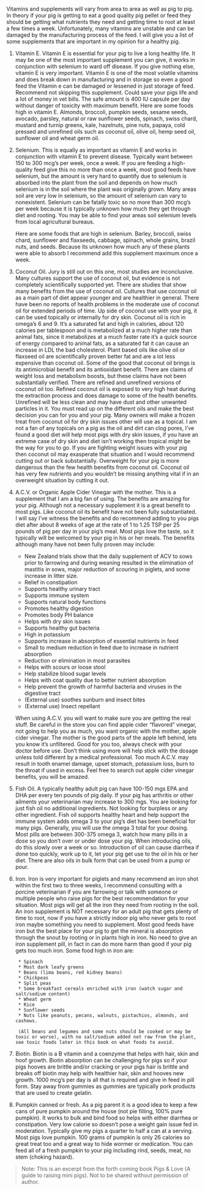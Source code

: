 <!-- TITLE: Supplements My Pig Might Need -->
<!-- SUBTITLE: Scott R. Murdock -->

Vitamins and supplements will vary from area to area as well as pig to pig. In theory if your pig is getting to eat a good quality pig pellet or feed they should be getting what nutrients they need and getting time to root at least a few times a week. Unfortunately, many vitamins are unstable and can be damaged by the manufacturing process of the feed. I will give you a list of some supplements that are important in my opinion for a healthy pig.

1. Vitamin E.
    Vitamin E is essential for your pig to live a long healthy life. It may be one of the most important supplement you can give, it works in conjunction with selenium to ward off disease. If you give nothing else, vitamin E is very important. Vitamin E is one of the most volatile vitamins and does break down in manufacturing and in storage so even a good feed the Vitamin e can be damaged or lessened in just storage of feed. Recommend not skipping this supplement. Could save your pigs life and a lot of money in vet bills. The safe amount is 400 IU capsule per day without danger of toxicity with maximum benefit. Here are some foods high in vitamin E. Almonds, broccoli, pumpkin seeds, sesame seeds, avocado, parsley, natural or raw sunflower seeds, spinach, swiss chard, mustard and turnip greens, kale, hazelnuts, pine nuts, papaya, cold pressed and unrefined oils such as coconut oil, olive oil, hemp seed oil, sunflower oil and wheat germ oil.
		 
2. Selenium.
    This is equally as important as vitamin E and works in conjunction with vitamin E to prevent disease. Typically want between 150 to 300 mcg’s per week, once a week. If you are feeding a high-quality feed give this no more than once a week, most good feeds have selenium, but the amount is very hard to quantify due to selenium is absorbed into the plant from the soil and depends on how much selenium is in the soil where the plant was originally grown. Many areas soil are very low in selenium, so the amount of selenium can vary to nonexistent. Selenium can be fatally toxic so no more than 300 mcg’s per week because it is typically unknown how much they get through diet and rooting. You may be able to find your areas soil selenium levels from local agricultural bureaus. 

    Here are some foods that are high in selenium. Barley, broccoli, swiss chard, sunflower and flaxseeds, cabbage, spinach, whole grains, brazil nuts, and seeds. Because its unknown how much any of these plants were able to absorb I recommend add this supplement maximum once a week.
		
3. Coconut Oil.
    Jury is still out on this one, most studies are inconclusive. Many cultures support the use of coconut oil, but evidence is not completely scientifically supported yet. There are studies that show many benefits from the use of coconut oil. Cultures that use coconut oil as a main part of diet appear younger and are healthier in general. There have been no reports of health problems in the moderate use of coconut oil for extended periods of time. Up side of coconut use with your pig, it can be used topically or internally for dry skin. Coconut oil is rich in omega’s 6 and 9. It’s a saturated fat and high in calories, about 120 calories per tablespoon and is metabolized at a much higher rate than animal fats, since it metabolizes at a much faster rate it’s a quick source of energy compared to animal fats, as a saturated fat it can cause an increase in LDL the bad cholesterol.
		Plant based oils like olive oil or flaxseed oil are scientifically proven better fat and are a lot less expensive than coconut oil. Some of the good that coconut oil brings is its antimicrobial benefit and its antioxidant benefit. There are claims of weight loss and metabolism boosts, but these claims have not been substantially verified. There are refined and unrefined versions of coconut oil too. Refined coconut oil is exposed to very high heat during the extraction process and does damage to some of the health benefits. Unrefined will be less clean and may have dust and other unwanted particles in it. You must read up on the different oils and make the best decision you can for you and your pig. Many owners will make a frozen treat from coconut oil for dry skin issues other will use as a topical.
		I am not a fan of any topicals on a pig as the oil and dirt can clog pores, I’ve found a good diet will help most pigs with dry skin issues, if you have an extreme case of dry skin and diet isn’t working then tropical might be the way for you to go. If you are fighting weight issues with your pig then coconut oil may exasperate that situation and I would recommend cutting out or back substantially. Overweight for your pig is more dangerous than the few health benefits from coconut oil. Coconut oil has very few nutrients and you wouldn’t be missing anything vital if in an overweight situation by cutting it out.

4. A.C.V. or Organic Apple Cider Vinegar with the mother. 
    This is a supplement that I am a big fan of using. The benefits are amazing for your pig. Although not a necessary supplement it is a great benefit to most pigs. Like coconut oil its benefit have not been fully substantiated. I will say I’ve witness the benefits and do recommend adding to you pigs diet after about 8 weeks of age at the rate of 1 to 1.25 TSP per 25 pounds of pig per day in your pig’s meal. Most pigs love the taste, so it typically will be welcomed by your pig in his or her meals. The benefits although many have not been fully proven may include:
		
	* New Zealand trials show that the daily supplement of ACV to sows prior to farrowing and during weaning resulted in the elimination of mastitis in sows, major reduction of scouring in piglets, and some increase in litter size. 
	* Relief in constipation
	* Supports healthy urinary tract 
	* Supports immune system
	* Supports natural body functions
	* Promotes healthy digestion
	* Promotes body PH balance 
	* Helps with dry skin issues
	* Supports healthy gut bacteria 
	* High in potassium
	* Supports increase in absorption of essential nutrients in feed 
	* Small to medium reduction in feed due to increase in nutrient absorption
	* Reduction or elimination in most parasites
	* Helps with scours or loose stool
	* Help stabilize blood sugar levels 
	* Helps with coat quality due to better nutrient absorption
	* Help prevent the growth of harmful bacteria and viruses in the digestive tract
	* (External use) soothes sunburn and insect bites 
	* (External use) Insect repellant

    When using A.C.V. you will want to make sure you are getting the real stuff. Be careful in the store you can find apple cider “flavored” vinegar, not going to help you as much, you want organic with the mother, apple cider vinegar. The mother is the good parts of the apple left behind, lets you know it’s unfiltered. Good for you too, always check with your doctor before use. Don’t think using more will help stick with the dosage unless told different by a medical professional. 
Too much A.C.V. may result in tooth enamel damage, upset stomach, potassium loss, burn to the throat if used in excess. Feel free to search out apple cider vinegar benefits, you will be amazed.

5. Fish Oil.
    A typically healthy adult pig can have 100-150 mgs EPA and DHA per every ten pounds of pig daily. If your pig has arthritis or other ailments your veterinarian may increase to 300 mgs. 
You are looking for just fish oil no additional ingredients. Not looking for burpless or any other ingredient. Fish oil supports healthy heart and help support the immune system adds omega 3 to your pig’s diet has been beneficial for many pigs. Generally, you will use the omega 3 total for your dosing. Most pills are between 300-375 omega 3, watch how many pills in a dose so you don’t over or under dose your pig. When introducing oils, do this slowly over a week or so. Introduction of oil can cause diarrhea if done too quickly, work up to it, let your pig get use to the oil in his or her diet. There are also oils in bulk form that can be used from a pump or pour.

6. Iron.
    Iron is very important for piglets and many recommend an iron shot within the first two to three weeks, I recommend consulting with a porcine veterinarian if you are farrowing or talk with someone or multiple people who raise pigs for the best recommendation for your situation. Most pigs will get all the iron they need from rooting in the soil. An iron supplement is NOT necessary for an adult pig that gets plenty of time to root, now if you have a strictly indoor pig who never gets to root iron maybe something you need to supplement. Most good feeds have iron but the best place for your pig to get the mineral is absorption through the snout by rooting or in plants high in iron. No need to give an iron supplement pill, in fact in can do more harm than good if your pig gets too much iron. Some food high in iron are:
		
		* Spinach
		* Most dark leafy greens
		* Beans (lima beans, red kidney beans)
		* Chickpeas
		* Split peas
		* Some breakfast cereals enriched with iron (watch sugar and salt/sodium content)
		* Wheat germ
		* Rice
		* Sunflower seeds
		* Nuts like peanuts, pecans, walnuts, pistachios, almonds, and cashews.
		 
		(All beans and legumes and some nuts should be cooked or may be toxic or worse), with no salt/sodium added not raw from the plant, see toxic foods later in this book on what foods to avoid.

7. Biotin.
    Biotin is a B vitamin and a coenzyme that helps with hair, skin and hoof growth. Biotin absorption can be challenging for pigs so if your pigs hooves are brittle and/or cracking or your pigs hair is brittle and breaks off biotin may help with healthier hair, skin and hooves new growth. 1000 mcg’s per day is all that is required and give in feed in pill form. Stay away from gummies as gummies are typically pork products that are used to create gelatin.

8. Pumpkin canned or fresh.
    As a pig parent it is a good idea to keep a few cans of pure pumpkin around the house (not pie filling, 100% pure pumpkin). It works to bulk and bind food so helps with either diarrhea or constipation. Very low calorie so doesn’t pose a weight gain issue fed in moderation. 
		Typically give my pigs a quarter to half a can at a serving. Most pigs love pumpkin. 100 grams of pumpkin is only 26 calories so great treat too and a great way to hide wormer or medication. You can feed all of a fresh pumpkin to your pig including rind, seeds, meat, no stem (choking hazard).

> Note: This is an excerpt from the forth coming book Pigs & Love (A guide to raising mini pigs). Not to be shared without permission of author.
